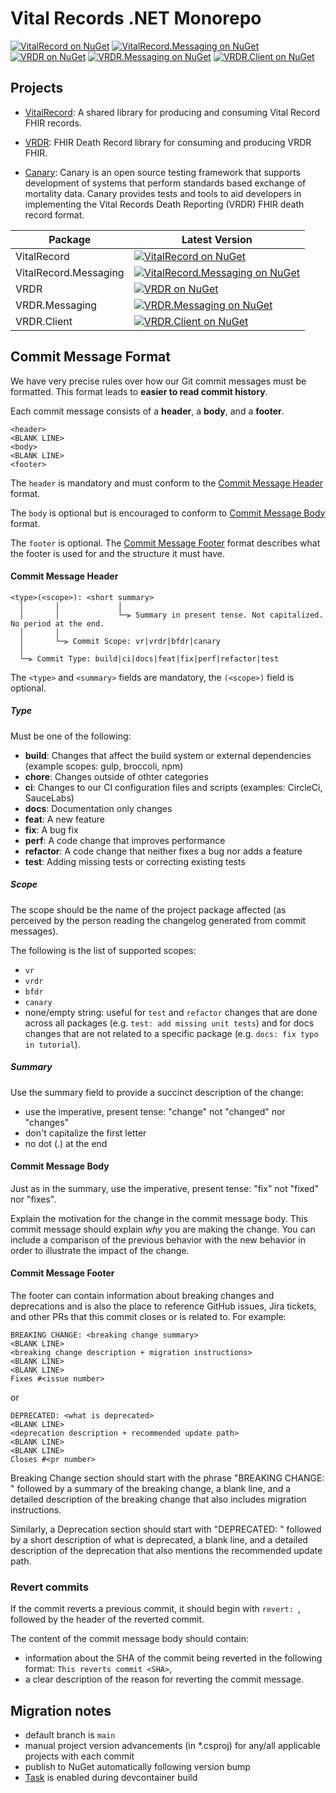 # Vital Records .NET Monorepo
[![VitalRecord on NuGet](https://img.shields.io/nuget/v/VitalRecord?label=VitalRecord)](https://www.nuget.org/packages/VitalRecord/) [![VitalRecord.Messaging on NuGet](https://img.shields.io/nuget/v/VitalRecord?label=VitalRecord.Messaging)](https://www.nuget.org/packages/VitalRecord.Messaging/) [![VRDR on NuGet](https://img.shields.io/nuget/v/VRDR?label=VRDR)](https://www.nuget.org/packages/VRDR/) [![VRDR.Messaging on NuGet](https://img.shields.io/nuget/v/VRDR.Messaging?label=VRDR.Messaging)](https://www.nuget.org/packages/VRDR.Messaging/) [![VRDR.Client on NuGet](https://img.shields.io/nuget/v/VRDR?label=VRDR.Client)](https://www.nuget.org/packages/VRDR.Client/)


## Projects

- [VitalRecord](projects/VitalRecord): A shared library for producing and consuming Vital Record FHIR records.

- [VRDR](projects/VRDR): FHIR Death Record library for consuming and producing VRDR FHIR.
- [Canary](projects/Canary): Canary is an open source testing framework that supports development of systems that perform standards based exchange of mortality data. Canary provides tests and tools to aid developers in implementing the Vital Records Death Reporting (VRDR) FHIR death record format.


| Package         | Latest Version |
|----------------|-----|
| VitalRecord           | [![VitalRecord on NuGet](https://img.shields.io/nuget/v/VitalRecord?label=)](https://www.nuget.org/packages/VitalRecord/) |
| VitalRecord.Messaging | [![VitalRecord.Messaging on NuGet](https://img.shields.io/nuget/v/VitalRecord.Messaging?label=)](https://www.nuget.org/packages/VitalRecord.Messaging/) |
| VRDR                  | [![VRDR on NuGet](https://img.shields.io/nuget/v/VRDR?label=)](https://www.nuget.org/packages/VRDR/)    |
| VRDR.Messaging        | [![VRDR.Messaging on NuGet](https://img.shields.io/nuget/v/VRDR.Messaging?label=)](https://www.nuget.org/packages/VRDR.Messaging/)    |
| VRDR.Client           | [![VRDR.Client on NuGet](https://img.shields.io/nuget/v/VRDR.Client?label=)](https://www.nuget.org/packages/VRDR.Client/)    |

## <a name="commit"></a> Commit Message Format

We have very precise rules over how our Git commit messages must be formatted.
This format leads to **easier to read commit history**.

Each commit message consists of a **header**, a **body**, and a **footer**.


```
<header>
<BLANK LINE>
<body>
<BLANK LINE>
<footer>
```

The `header` is mandatory and must conform to the [Commit Message Header](#commit-header) format.

The `body` is optional but is encouraged to conform to [Commit Message Body](#commit-body) format.

The `footer` is optional. The [Commit Message Footer](#commit-footer) format describes what the footer is used for and the structure it must have.


#### <a name="commit-header"></a>Commit Message Header

```
<type>(<scope>): <short summary>
  │       │             │
  │       │             └─⫸ Summary in present tense. Not capitalized. No period at the end.
  │       │
  │       └─⫸ Commit Scope: vr|vrdr|bfdr|canary
  │
  └─⫸ Commit Type: build|ci|docs|feat|fix|perf|refactor|test
```

The `<type>` and `<summary>` fields are mandatory, the `(<scope>)` field is optional.


##### Type

Must be one of the following:

* **build**: Changes that affect the build system or external dependencies (example scopes: gulp, broccoli, npm)
* **chore**: Changes outside of othter categories
* **ci**: Changes to our CI configuration files and scripts (examples: CircleCi, SauceLabs)
* **docs**: Documentation only changes
* **feat**: A new feature
* **fix**: A bug fix
* **perf**: A code change that improves performance
* **refactor**: A code change that neither fixes a bug nor adds a feature
* **test**: Adding missing tests or correcting existing tests

##### Scope
The scope should be the name of the project package affected (as perceived by the person reading the changelog generated from commit messages).

The following is the list of supported scopes:

* `vr`
* `vrdr`
* `bfdr`
* `canary`
* none/empty string: useful for `test` and `refactor` changes that are done across all packages (e.g. `test: add missing unit tests`) and for docs changes that are not related to a specific package (e.g. `docs: fix typo in tutorial`).


##### Summary

Use the summary field to provide a succinct description of the change:

* use the imperative, present tense: "change" not "changed" nor "changes"
* don't capitalize the first letter
* no dot (.) at the end


#### <a name="commit-body"></a>Commit Message Body

Just as in the summary, use the imperative, present tense: "fix" not "fixed" nor "fixes".

Explain the motivation for the change in the commit message body. This commit message should explain _why_ you are making the change.
You can include a comparison of the previous behavior with the new behavior in order to illustrate the impact of the change.


#### <a name="commit-footer"></a>Commit Message Footer

The footer can contain information about breaking changes and deprecations and is also the place to reference GitHub issues, Jira tickets, and other PRs that this commit closes or is related to.
For example:

```
BREAKING CHANGE: <breaking change summary>
<BLANK LINE>
<breaking change description + migration instructions>
<BLANK LINE>
<BLANK LINE>
Fixes #<issue number>
```

or

```
DEPRECATED: <what is deprecated>
<BLANK LINE>
<deprecation description + recommended update path>
<BLANK LINE>
<BLANK LINE>
Closes #<pr number>
```

Breaking Change section should start with the phrase "BREAKING CHANGE: " followed by a summary of the breaking change, a blank line, and a detailed description of the breaking change that also includes migration instructions.

Similarly, a Deprecation section should start with "DEPRECATED: " followed by a short description of what is deprecated, a blank line, and a detailed description of the deprecation that also mentions the recommended update path.


### Revert commits

If the commit reverts a previous commit, it should begin with `revert: `, followed by the header of the reverted commit.

The content of the commit message body should contain:

- information about the SHA of the commit being reverted in the following format: `This reverts commit <SHA>`,
- a clear description of the reason for reverting the commit message.


## Migration notes

- default branch is `main`
- manual project version advancements (in *.csproj) for any/all applicable projects with each commit
- publish to NuGet automatically following version bump
- [Task](https://taskfile.dev/) is enabled during devcontainer build